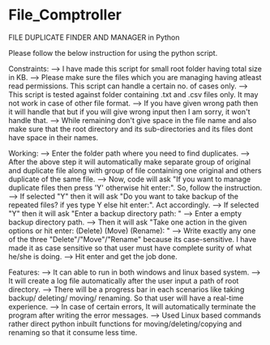# File_Comptroller
FILE DUPLICATE FINDER AND MANAGER in Python

Please follow the below instruction for using the python script.

Constraints:
--> I have made this script for small root folder having total size in KB.
--> Please make sure the files which you are managing having atleast read permissions. This script can handle a certain no. of cases only. 
--> This script is tested against folder containing .txt and .csv files only. It may not work in case of other file format.
--> If you have given wrong path then it will handle that but if you will give wrong input then I am sorry, it won't handle that.
--> While remaining don't give space in the file name and also make sure that the root directory and its sub-directories and its files dont have space in their names.

Working:
--> Enter the folder path where you need to find duplicates.
--> After the above step it will automatically make separate group of original and duplicate file along with group of file containing one original and others duplicate of the same file.
--> Now, code will ask "If you want to manage duplicate files then press 'Y' otherwise hit enter:". So, follow the instruction.
--> If selected "Y" then it will ask "Do you want to take backup of the repeated files? if yes type Y else hit enter:". Act accordingly.
--> If selected "Y" then it will ask "Enter a backup directory path: "
--> Enter a empty backup directory path.
--> Then it will ask "Take one action in the given options or hit enter: (Delete) (Move) (Rename): "
--> Write exactly any one of the three "Delete"/"Move"/"Rename" because its case-sensitive. I have made it as case sensitive so that user must have complete surity of what he/she is doing.
--> Hit enter and get the job done.

Features:
--> It can able to run in both windows and linux based system.
--> It will create a log file automatically after the user input a path of root directory.
--> There will be a progress bar in each scenarios like taking backup/ deleting/ moving/ renaming. So that user will have a real-time experience.
--> In case of certain errors, It will automatically terminate the program after writing the error messages.
--> Used Linux based commands rather direct python inbuilt functions for moving/deleting/copying and renaming so that it consume less time.
